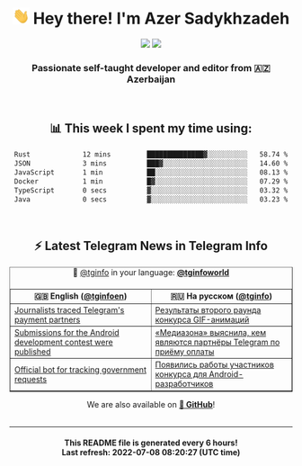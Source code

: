 <div align="center">
	<div>
		<h1>
      <img src="./assets/hi.gif" width="30px"> Hey there! I'm Azer Sadykhzadeh
    </h1>
    <img height="18" src="https://komarev.com/ghpvc/?username=sadykhzadeh&label=Views&color=2081c1&style=flat-square" />
		<a href="https://wakatime.com/@Azer"> <img height="18" src="https://wakatime.com/badge/user/f80ae27a-c328-426f-a381-bc84136e2dd6.svg" /> </a>
    <h3>
      Passionate self-taught developer and editor from 🇦🇿 Azerbaijan
    </h3>
  </div>
  <br>

<h2>📊 This week I spent my time using:</h2>

<!--START_SECTION:waka-->

```text
Rust             12 mins         ██████████████▓░░░░░░░░░░   58.74 %
JSON             3 mins          ███▓░░░░░░░░░░░░░░░░░░░░░   14.60 %
JavaScript       1 min           ██░░░░░░░░░░░░░░░░░░░░░░░   08.13 %
Docker           1 min           █▓░░░░░░░░░░░░░░░░░░░░░░░   07.29 %
TypeScript       0 secs          ▓░░░░░░░░░░░░░░░░░░░░░░░░   03.32 %
Java             0 secs          ▓░░░░░░░░░░░░░░░░░░░░░░░░   03.23 %
```

<!--END_SECTION:waka-->

<br>

<h2>⚡️ Latest Telegram News in Telegram Info</h2>
  <table border>
		<tr>
			<th width="50%">🇬🇧 English (<a href="https://t.me/tginfoen">@tginfoen</a>)</th>
			<th>🇷🇺 На русском (<a href="https://t.me/tginfo">@tginfo</a>)</th>
		</tr>
		<caption>🚩 <a href="https://t.me/tginfo">@tginfo</a> in your language: <a href="https://t.me/tginfoworld"><b>@tginfoworld</b></a><caption/>
  <tr><td><a href="https://t.me/tginfoen/1444">Journalists traced Telegram's payment partners</a></td>
    <td><a href="https://t.me/tginfo/3373">Результаты второго раунда конкурса GIF-анимаций</a></td></tr><tr><td><a href="https://t.me/tginfoen/1443">Submissions for the Android development contest were published</a></td>
    <td><a href="https://t.me/tginfo/3372">«Медиазона» выяснила, кем являются партнёры Telegram по приёму оплаты</a></td></tr><tr><td><a href="https://t.me/tginfoen/1442">Official bot for tracking government requests</a></td>
    <td><a href="https://t.me/tginfo/3371">Появились работы участников конкурса для Android-разработчиков</a></td></tr>
</table>
We are also available on <a href="https://github.com/tginfo"><b>🐙 GitHub</b></a>!
</div>

<br>
<hr>
<h4 align="center">This README file is generated <b>every 6 hours</b>!</br>Last refresh: <b>2022-07-08 08:20:27 (UTC time)</b></h4>

